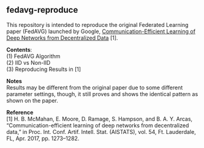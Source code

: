 ## fedavg-reproduce
This repository is intended to reproduce the original Federated Learning paper (FedAVG) launched by Google, [Communication-Efficient Learning of Deep Networks from Decentralized Data](https://arxiv.org/pdf/1602.05629.pdf) [1]. 

**Contents**:
<br>
(1) FedAVG Algorithm
<br>
(2) IID vs Non-IID
<br>
(3) Reproducing Results in [1]

**Notes**
<br>
Results may be different from the original paper due to some different parameter settings, though, it still proves and shows the identical pattern as shown on the paper.

**Reference**
<br>
[1] H. B. McMahan, E. Moore, D. Ramage, S. Hampson, and B. A. Y. Arcas, “Communication-efficient
learning of deep networks from decentralized data,” in Proc. Int. Conf. Artif. Intell. Stat. (AISTATS),
vol. 54, Ft. Lauderdale, FL, Apr. 2017, pp. 1273–1282.
